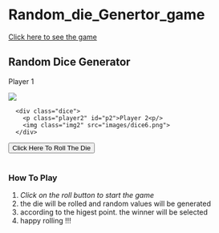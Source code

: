 # Random_die_Genertor_game

<a href="https://randomdiegeneratorvaithi.on.drv.tw/www.randomdie.game/dicee.html">Click here to see the game</a> 
<!DOCTYPE html>
<html lang="en" dir="ltr">
  <head>
    <meta charset="utf-8">
    <title>Dicee Game</title>
    <link rel="stylesheet" href="styles.css">
    <link href="https://fonts.googleapis.com/css?family=Indie+Flower|Lobster" rel="stylesheet">
    <script src="index.js" charset="utf-8"></script>
  </head>
  <body>
<div class="headder">
  <h2 class="heading">Random Dice Generator</h2>
</div>
    <div class="container">
<div class="containerf">
      <div class="dice">
        <p class="player1" id="p1">Player 1<p/>
        <img class="img1" src="images/dice6.png">
      </div>

      <div class="dice">
        <p class="player2" id="p2">Player 2<p/>
        <img class="img2" src="images/dice6.png">
      </div>
</div>

<button type="submit" class="btn" onclick="rollup()">Click Here To Roll The Die</button>
<div class="result">
  <h1></h1>
</div> 
</div>
    

</body>

  <footer class="footer">
  <h3><b>How To Play</b></h3>
  <ol>
    <li><i>Click on the roll button to start the game</i></li>
    <li>the die will be rolled and random values will be generated</li>
    <li>according to the higest point. the winner will be selected</li>
    <li>happy rolling !!!</li>
  </ol>
  </footer>
  </html>
